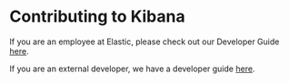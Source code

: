 # Contributing to Kibana

If you are an employee at Elastic, please check out our Developer Guide [here](https://docs.elastic.dev/kibana-dev-docs/getting-started/welcome).

If you are an external developer, we have a developer guide [here](https://www.elastic.co/guide/en/kibana/master/development.html).
